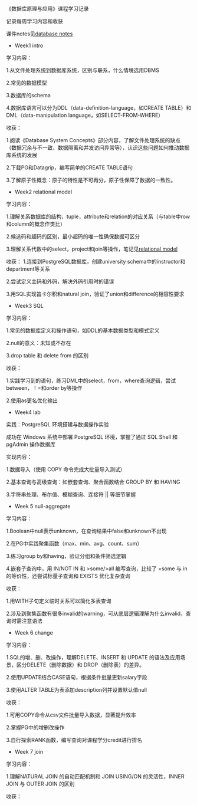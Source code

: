 《数据库原理与应用》课程学习记录

记录每周学习内容和收获

课件notes见[database notes](notes.pdf)

* Week1 intro

学习内容：

1.从文件处理系统到数据库系统，区别与联系，什么情境选用DBMS

2.常见的数据模型

3.数据库的schema

4.数据库语言可以分为DDL（data-definition-language，如CREATE TABLE）和DML（data-manipulation language，如SELECT-FROM-WHERE）

收获：

1.阅读《Database System Concepts》部分内容，了解文件处理系统的缺点
（数据冗余与不一致、数据隔离和并发访问异常等），认识这些问题如何推动数据库系统的发展

2.下载PG和Datagrip，编写简单的CREATE TABLE语句

3.了解原子性概念：原子的特性是不可再分，原子性保障了数据的一致性。

* Week2 relational model

学习内容：

1.理解关系数据库的结构，tuple，attribute和relation的对应关系（与table中row和column的概念作类比）

2.候选码和超码的区别，最小超码的唯一性确保数据可区分

3.理解关系代数中的select，project和join等操作，笔记见[relational model](relational-models-notes.pdf)

收获：
1.连接到PostgreSQL数据库，创建university schema中的instructor和department等关系

2.尝试定义主码和外码，解决外码引用时的错误

3.用SQL实现笛卡尔积和natural join，验证了union和difference的相容性要求

* Week3 SQL

学习内容：

1.常见的数据库定义和操作语句，如DDL的基本数据类型和模式定义

2.null的意义：未知或不存在

3.drop table 和 delete from 的区别

收获：

1.实践学习到的语句，练习DML中的select，from，where查询逻辑，尝试between，！=和order by等操作

2.使用as更名优化输出

* Week4 lab

实践：PostgreSQL 环境搭建与数据操作实验

成功在 Windows 系统中部署 PostgreSQL 环境，掌握了通过 SQL Shell 和 pgAdmin 操作数据库

实现内容：

1.数据导入（使用 COPY 命令完成大批量导入测试）

2.基本查询与高级查询：如嵌套查询、聚合函数结合 GROUP BY 和 HAVING

3.字符串处理、布尔值、模糊查询、连接符 || 等细节掌握

* Week 5 null-aggregate

学习内容：

1.Boolean中null表示unknown，在查询结果中false和unknown不出现

2.在PG中实践聚集函数（max、min、avg、count、sum）

3.练习group by和having，验证分组和条件筛选逻辑

4.嵌套子查询中，用 IN/NOT IN 和 >some/>all 编写查询，比较了 =some 与 in 的等价性，还尝试标量子查询和 EXISTS 优化复杂查询

收获：

1.用WITH子句定义临时关系可以简化多表查询

2.涉及到聚集函数有很多invalid的warning，可从底层逻辑理解为什么invalid，查询时需注意语法

* Week 6 change

学习内容：

1.SQL的增、删、改操作，理解DELETE、INSERT 和 UPDATE 的语法及应用场景，区分DELETE（删除数据）和 DROP（删除表）的差异。

2.使用UPDATE结合CASE语句，根据条件批量更新salary字段

3.使用ALTER TABLE为表添加description列并设置默认值null

收获：

1.可用COPY命令从csv文件批量导入数据，显著提升效率

2.掌握PG中的增删改操作

3.自行探索RANK函数，编写查询对课程学分credit进行排名

* Week 7 join

学习内容：

1.理解NATURAL JOIN 的自动匹配机制和 JOIN USING/ON 的灵活性，INNER JOIN 与 OUTER JOIN 的区别


收获：
